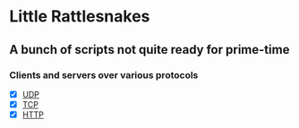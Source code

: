 # Little Rattlesnakes

## A bunch of scripts not quite ready for prime-time
### Clients and servers over various protocols
- [x] [UDP](./UDP/)
- [x] [TCP](./TCP/)
- [x] [HTTP](./)